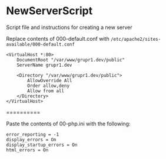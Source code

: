 # NewServerScript
Script file and instructions for creating a new server


Replace contents of 000-default.conf with <code>/etc/apache2/sites-available/000-default.conf</code>


```
<VirtualHost *:80>
    DocumentRoot "/var/www/grupr1.dev/public"
    ServerName grupr1.dev

    <Directory "/var/www/grupr1.dev/public">
        AllowOverride All
        Order allow,deny
        Allow from all
    </Directory>
</VirtualHost>
```

==========

Paste the contents of 00-php.ini with the following:

```
error_reporting = -1
display_errors = On
display_startup_errors = On
html_errors = On
```
